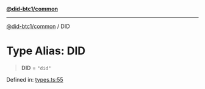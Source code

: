 [**@did-btc1/common**](../README.md)

***

[@did-btc1/common](../globals.md) / DID

# Type Alias: DID

> **DID** = `"did"`

Defined in: [types.ts:55](https://github.com/dcdpr/did-btc1-js/blob/4ab6f9915d95beed9bc633644c9db1539395f512/packages/common/src/types.ts#L55)
